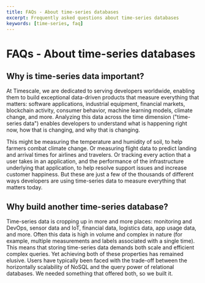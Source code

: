 ```yaml
---
title: FAQs - About time-series databases
excerpt: Frequently asked questions about time-series databases
keywords: [time-series, faq]
---
```


# FAQs - About time-series databases

## Why is time-series data important?
At Timescale, we are dedicated to serving developers worldwide, enabling
them to build exceptional data-driven products that measure everything that
matters: software applications, industrial equipment, financial markets,
blockchain activity, consumer behavior, machine learning models, climate
change, and more. Analyzing this data across the time dimension
("time-series data") enables developers to understand what is happening
right now, how that is changing, and why that is changing.

This might be measuring the temperature and humidity of soil, to help
farmers combat climate change. Or measuring flight data to predict
landing and arrival times for airlines and travelers. Or tracking every
action that a user takes in an application, and the performance of the
infrastructure underlying that application, to help resolve support
issues and increase customer happiness. But these are just a few of
the thousands of different ways developers are using time-series data
to measure everything that matters today.

## Why build another time-series database?
Time-series data is cropping up in more and more places: monitoring and DevOps,
sensor data and IoT, financial data, logistics data, app usage data, and more.
Often this data is high in volume and complex in nature (for example, multiple
measurements and labels associated with a single time). This means that storing
time-series data demands both scale and efficient complex queries. Yet achieving
both of these properties has remained elusive. Users have typically been faced
with the trade-off between the horizontally scalability of NoSQL and the query
power of relational databases. We needed something that offered both, so we
built it.

